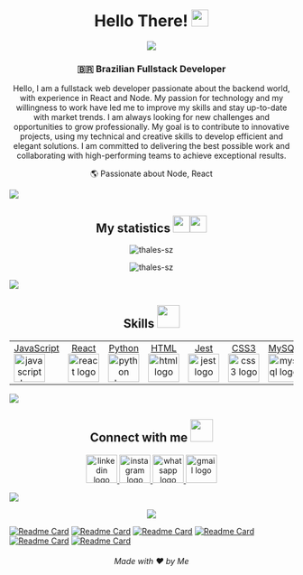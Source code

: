 <h1 align='Center'> Hello There! <img
  src="https://raw.githubusercontent.com/MartinHeinz/MartinHeinz/master/wave.gif" width=30px> </h1>
  

<div>
  <p align="center" ><img align="center" src="https://readme-typing-svg.herokuapp.com?lines=I'm+Thales...;Junior+Fullstack+Developer;Always+learning+new+things;Learning+Python;Currently+in+Brazil;&center=true&width=500&height=50"></p>
 
  <h3 align="center">🇧🇷 Brazilian Fullstack Developer</h3>

  <p align="center">Hello, I am a fullstack web developer passionate about the backend world, with experience in React and Node. My passion for technology and my willingness to work have led me to improve my skills and stay up-to-date with market trends. I am always looking for new challenges and opportunities to grow professionally. My goal is to contribute to innovative projects, using my technical and creative skills to develop efficient and elegant solutions. I am committed to delivering the best possible work and collaborating with high-performing teams to achieve exceptional results.</p>
  <p align="center"> 🌎 Passionate about Node, React</p>

<a href="https://www.youtube.com/watch?v=dQw4w9WgXcQ"><img
src="https://user-images.githubusercontent.com/73097560/115834477-dbab4500-a447-11eb-908a-139a6edaec5c.gif"></a>

<h2 align='Center'> My statistics <img src="https://emoji.slack-edge.com/T0172CCPGUW/party-blob/d7253707fa13e9ee.gif"
width="30" /><img src="https://emoji.slack-edge.com/T0172CCPGUW/party-blob/d7253707fa13e9ee.gif" width="30" /> </h2>

<p align="center"><img align="center"
src="https://github-readme-stats.vercel.app/api/top-langs?username=thales-sz&show_icons=true&theme=github_dark&layout=compact"
alt="thales-sz" /></p>

<p align="center"><img align="center"
src="https://github-readme-stats.vercel.app/api?username=thales-sz&theme=github_dark&show_icons=true" alt="thales-sz" /></p>

<a href="https://www.youtube.com/watch?v=dQw4w9WgXcQ"><img
src="https://user-images.githubusercontent.com/73097560/115834477-dbab4500-a447-11eb-908a-139a6edaec5c.gif"></a>

<h2 align='Center'> Skills <img src="https://media2.giphy.com/media/QssGEmpkyEOhBCb7e1/giphy.gif?" width="40"></h2>
<div align='center'>
<table>
  <tr>
  <td>
    <a href="https://www.javascript.com/" target="_blank" align="center">
    <div>JavaScript</div>
    <img src="https://cdn.jsdelivr.net/gh/devicons/devicon/icons/javascript/javascript-original.svg" height="50" width="55" alt="javascript logo"  />
  </a>
  </td>
  <td>
    <a href="https://reactjs.org/" target="_blank" align="center">
      <div>React</div>
      <img src="https://cdn.jsdelivr.net/gh/devicons/devicon/icons/react/react-original.svg" height="50" width="55" alt="react logo"  />
    </a>
  </td>
  <td>
    <a href="https://www.python.org/" target="_blank" align="center">
      <div>Python</div>
      <img src="https://cdn.jsdelivr.net/gh/devicons/devicon/icons/python/python-original.svg" height="50" width="55" alt="python logo"  /> 
    </a>
  </td>
  <td>
    <a href="https://developer.mozilla.org/pt-BR/docs/Web/HTML" target="_blank" align="center">
      <div>HTML</div>
      <img src="https://cdn.jsdelivr.net/gh/devicons/devicon/icons/html5/html5-original.svg" height="50" width="55" alt="html logo" />
    </a>
  </td>
  <td>
    <a href="https://jestjs.io/" target="_blank" align="center">
      <div>Jest</div>
      <img src="https://cdn.jsdelivr.net/gh/devicons/devicon/icons/jest/jest-plain.svg" height="50" width="55" alt="jest logo"  />
    </a>
  </td>
  <td>
    <a href="https://developer.mozilla.org/pt-BR/docs/Web/CSS" target="_blank" align="center">
      <div>CSS3</div>
      <img src="https://cdn.jsdelivr.net/gh/devicons/devicon/icons/css3/css3-original.svg" height="50" width="55" alt="css3 logo"  />
    </a>
  </td>
  <td>
    <a href="https://www.mysql.com/" target="_blank" align="center">
      <div>MySQL</div>
      <img src="https://cdn.jsdelivr.net/gh/devicons/devicon/icons/mysql/mysql-original.svg" height="50" width="55" alt="mysql logo"  />
    </a>
  </td>
  <td>
    <a href="https://www.typescriptlang.org/" target="_blank" align="center">
      <div>TypeScript</div>
      <img src="https://cdn.jsdelivr.net/gh/devicons/devicon/icons/typescript/typescript-original.svg" height="50" width="55" />
    </a>
  </td>
  <td>
    <a href="https://tailwindcss.com/" target="_blank" align="center">
      <div>TailWind</div>
      <img src="https://cdn.jsdelivr.net/gh/devicons/devicon/icons/tailwindcss/tailwindcss-plain.svg" height="50" width="55" />
    </a>
  </td>
  <td>
    <a href="https://nodejs.org/en/docs/" target="_blank" align="center">
      <div>Node.js</div>
      <img src="https://cdn.jsdelivr.net/gh/devicons/devicon/icons/nodejs/nodejs-original.svg" height="50" width="55"/>
    </a>
  </td>
  <td>
    <a href="https://www.mongodb.com/" target="_blank" align="center">
      <div>MongoDB</div>
      <img src="https://cdn.jsdelivr.net/gh/devicons/devicon/icons/mongodb/mongodb-original.svg" height="50" width="55"/>
    </a>
  </td>
  </tr>
  </table>
</div>

<a href="https://www.youtube.com/watch?v=dQw4w9WgXcQ"><img
src="https://user-images.githubusercontent.com/73097560/115834477-dbab4500-a447-11eb-908a-139a6edaec5c.gif"></a>

<h2 align="center">Connect with me
<img src="https://media.giphy.com/media/iY8CRBdQXODJSCERIr/giphy.gif" width="40px">
</h2>
<div align="center">
  <a href="https://www.linkedin.com/in/thales-sz/">
  <img src="https://raw.githubusercontent.com/maurodesouza/profile-readme-generator/master/src/assets/icons/social/linkedin/default.svg" width="55" height="50" alt="linkedin logo" />
  </a>
  <a href="https://www.instagram.com/thales.sc/">
  <img src="https://raw.githubusercontent.com/maurodesouza/profile-readme-generator/master/src/assets/icons/social/instagram/default.svg" width="55" height="50" alt="instagram logo"  />
  </a>
  <a href="https://wa.me/+5524999035459?text=Hi%20Thales" target="_blank">
  <img src="https://raw.githubusercontent.com/maurodesouza/profile-readme-generator/master/src/assets/icons/social/whatsapp/default.svg" width="55" height="50" alt="whatsapp logo" />
  </a>
  <a href="mailto:thales.souz@outlook.com?Body=Hi">
  <img src="https://raw.githubusercontent.com/maurodesouza/profile-readme-generator/master/src/assets/icons/social/gmail/default.svg" width="55" height="50" alt="gmail logo" />
  </a>
  </div>

<a href="https://www.youtube.com/watch?v=dQw4w9WgXcQ"><img
src="https://user-images.githubusercontent.com/73097560/115834477-dbab4500-a447-11eb-908a-139a6edaec5c.gif"></a>

<div align="center">
  <img src="https://profile-counter.glitch.me/ta/count.svg?" />
</div>

[![Readme Card](https://github-readme-stats.vercel.app/api/pin/?username=thales-sz&repo=thales-sz.github.io&theme=github_dark)](https://github.com/thales-sz/thales-sz.github.io)
[![Readme Card](https://github-readme-stats.vercel.app/api/pin/?username=thales-sz&repo=netflix-clone-with-react-redux&theme=github_dark)](https://github.com/thales-sz/netflix-clone-with-react-redux)
[![Readme Card](https://github-readme-stats.vercel.app/api/pin/?username=thales-sz&repo=car-shop&theme=github_dark)](https://github.com/thales-sz/car-shop)
[![Readme Card](https://github-readme-stats.vercel.app/api/pin/?username=thales-sz&repo=make-pys&theme=github_dark)](https://github.com/thales-sz/make-py)
[![Readme Card](https://github-readme-stats.vercel.app/api/pin/?username=thales-sz&repo=trybeFutebolClub&theme=github_dark)](https://github.com/thales-sz/trybeFutebolClub)
[![Readme Card](https://github-readme-stats.vercel.app/api/pin/?username=thales-sz&repo=trybe-wallet&theme=github_dark)](https://github.com/thales-sz/trybe-wallet)

<h6 align="center">Made with ❤️ by Me</h6>
